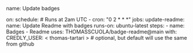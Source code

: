 <!--START_SECTION:badges-->
name: Update badges

on:
  schedule:
    # Runs at 2am UTC
    - cron: "0 2 * * *"
jobs:
  update-readme:
    name: Update Readme with badges
    runs-on: ubuntu-latest
    steps:
      - name: Badges - Readme
        uses: THOMASSCUOLA/badge-readme@main
        with:       
          CREDLY_USER: < thomas-tartari > # optional, but default will use the same from github
<!--END_SECTION:badges-->
